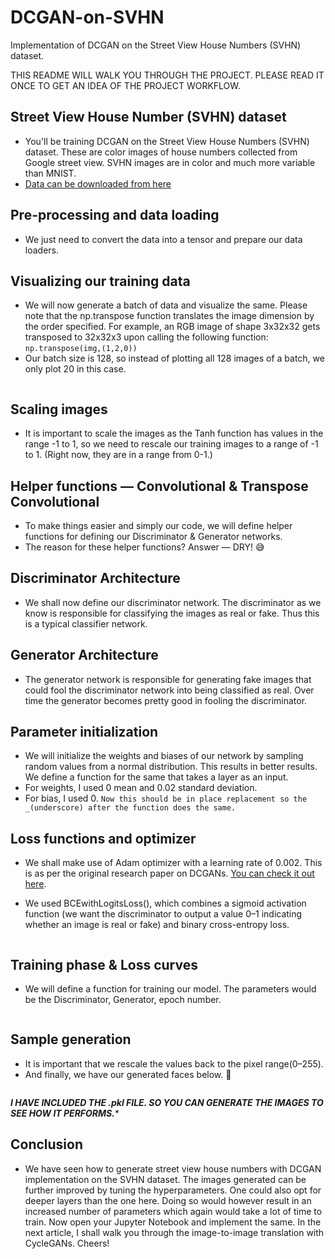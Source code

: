 # DCGAN-on-SVHN
Implementation of DCGAN on the Street View House Numbers (SVHN) dataset.

THIS README WILL WALK YOU THROUGH THE PROJECT. PLEASE READ IT ONCE TO GET AN IDEA OF THE PROJECT WORKFLOW.

## Street View House Number (SVHN) dataset
* You'll be training DCGAN on the Street View House Numbers (SVHN) dataset. These are color images of house numbers collected from Google street view. SVHN images are in color and much more variable than MNIST.
* [Data can be downloaded from here](http://ufldl.stanford.edu/housenumbers/)

## Pre-processing and data loading
* We just need to convert the data into a tensor and prepare our data loaders.

## Visualizing our training data
* We will now generate a batch of data and visualize the same. Please note that the np.transpose function translates the image dimension by the order specified. For example, an RGB image of shape 3x32x32 gets transposed to 32x32x3 upon calling the following function:
```np.transpose(img,(1,2,0))```
* Our batch size is 128, so instead of plotting all 128 images of a batch, we only plot 20 in this case.

<p align='center'>
  <img src="">
</p>

## Scaling images
* It is important to scale the images as the Tanh function has values in the range -1 to 1, so we need to rescale our training images to a range of -1 to 1. (Right now, they are in a range from 0-1.)

## Helper functions — Convolutional & Transpose Convolutional
* To make things easier and simply our code, we will define helper functions for defining our Discriminator & Generator networks.
* The reason for these helper functions? Answer — DRY! 😅

## Discriminator Architecture
* We shall now define our discriminator network. The discriminator as we know is responsible for classifying the images as real or fake. Thus this is a typical classifier network.

## Generator Architecture
* The generator network is responsible for generating fake images that could fool the discriminator network into being classified as real. Over time the generator becomes pretty good in fooling the discriminator.

## Parameter initialization
* We will initialize the weights and biases of our network by sampling random values from a normal distribution. This results in better results. We define a function for the same that takes a layer as an input.
* For weights, I used 0 mean and 0.02 standard deviation.
* For bias, I used 0.
```Now this should be in place replacement so the _(underscore) after the function does the same.```

## Loss functions and optimizer
* We shall make use of Adam optimizer with a learning rate of 0.002. This is as per the original research paper on DCGANs. [You can check it out here](https://arxiv.org/abs/1511.06434).

* We used BCEwithLogitsLoss(), which combines a sigmoid activation function (we want the discriminator to output a value 0–1 indicating whether an image is real or fake) and binary cross-entropy loss.

<p align='center'>
  <img src="">
</p>

## Training phase & Loss curves
* We will define a function for training our model. The parameters would be the Discriminator, Generator, epoch number.

<p align='center'>
  <img src="">
</p>

## Sample generation
* It is important that we rescale the values back to the pixel range(0–255).
* And finally, we have our generated faces below. 👀

<p align='center'>
  <img src="">
</p>

***I HAVE INCLUDED THE .pkl FILE. SO YOU CAN GENERATE THE IMAGES TO SEE HOW IT PERFORMS.****

## Conclusion
* We have seen how to generate street view house numbers with DCGAN implementation on the SVHN dataset. The images generated can be further improved by tuning the hyperparameters. One could also opt for deeper layers than the one here. Doing so would however result in an increased number of parameters which again would take a lot of time to train. Now open your Jupyter Notebook and implement the same. In the next article, I shall walk you through the image-to-image translation with CycleGANs. Cheers!
